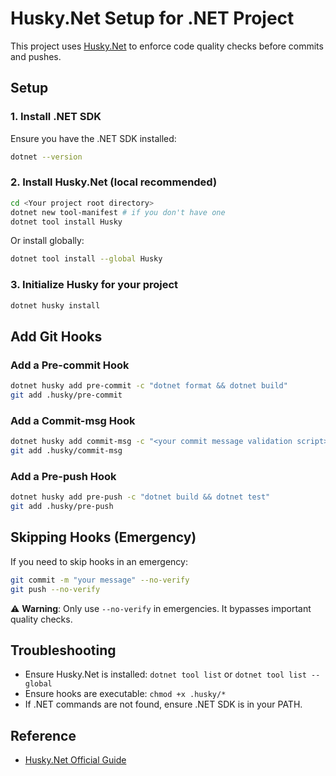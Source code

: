 # Husky.Net Setup for .NET Project

This project uses [Husky.Net](https://alirezanet.github.io/Husky.Net/guide/getting-started.html#installation) to enforce code quality checks before commits and pushes.

## Setup

### 1. **Install .NET SDK**
Ensure you have the .NET SDK installed:
```bash
dotnet --version
```

### 2. **Install Husky.Net (local recommended)**
```bash
cd <Your project root directory>
dotnet new tool-manifest # if you don't have one
dotnet tool install Husky
```

Or install globally:
```bash
dotnet tool install --global Husky
```

### 3. **Initialize Husky for your project**
```bash
dotnet husky install
```

## Add Git Hooks

### Add a Pre-commit Hook
```bash
dotnet husky add pre-commit -c "dotnet format && dotnet build"
git add .husky/pre-commit
```

### Add a Commit-msg Hook
```bash
dotnet husky add commit-msg -c "<your commit message validation script>"
git add .husky/commit-msg
```

### Add a Pre-push Hook
```bash
dotnet husky add pre-push -c "dotnet build && dotnet test"
git add .husky/pre-push
```

## Skipping Hooks (Emergency)
If you need to skip hooks in an emergency:
```bash
git commit -m "your message" --no-verify
git push --no-verify
```
⚠️ **Warning**: Only use `--no-verify` in emergencies. It bypasses important quality checks.

## Troubleshooting
- Ensure Husky.Net is installed: `dotnet tool list` or `dotnet tool list --global`
- Ensure hooks are executable: `chmod +x .husky/*`
- If .NET commands are not found, ensure .NET SDK is in your PATH.

## Reference
- [Husky.Net Official Guide](https://alirezanet.github.io/Husky.Net/guide/getting-started.html#installation) 